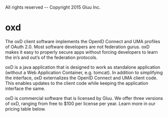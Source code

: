 All rights reserved -- Copyright 2015 Gluu Inc.

oxd
===
The oxD client software implements the OpenID Connect and UMA profiles of OAuth 2.0. Most software developers are not federation gurus. oxD makes it easy to properly secure apps without forcing developers to learn the in’s and out’s of the federation protocols.

oxD is a java application that is designed to work as standalone application (without a Web Application Container, e.g. tomcat). In addition to simplifying the interface, oxD externalizes the OpenID Connect and UMA client code. This enables updates to the client code while keeping the application interface the same.

oxD is commercial software that is licensed by Gluu. We offer three versions of oxD, ranging from free to $100 per license per year. Learn more in our pricing table below.
